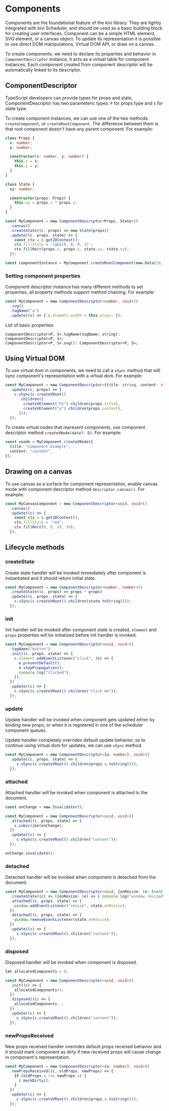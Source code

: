 # Components

Components are the foundational feature of the kivi library. They are tightly integrated with kivi Scheduler, and should
be used as a basic building block for creating user interfaces. Component can be a simple HTML element, SVG element,
or a canvas object. To update its representation it is possible to use direct DOM manipulations, Virtual DOM API, or
draw on a canvas.

To create components, we need to declare its properties and behavior in `ComponentDescriptor` instance, it acts as a
virtual table for component instances. Each component created from component descriptor will be automatically linked
to its descriptor.

## ComponentDescriptor

TypeScript developers can provide types for props and state, ComponentDescriptor has two parameteric types: `P` for
props type and `S` for state type.

To create component instances, we can use one of the two methods: `createComponent`, or `createRootComponent`. The
difference between them is that root component doesn't have any parent component. For example:

```ts
class Props {
  x: number;
  y: number;

  constructor(x: number, y: number) {
    this.x = x;
    this.y = y;
  }
}

class State {
  xy: number;

  constructor(props: Props) {
    this.xy = props.x * props.y;
  }
}

const MyComponent = new ComponentDescriptor<Props, State>()
  .canvas()
  .createState((c, props) => new State(props))
  .update((c, props, state) => {
    const ctx = c.get2DContext();
    ctx.fillStyle = 'rgba(0, 0, 0, 1)';
    ctx.fillRect(props.x, props.y, state.xy, state.xy);
  });

const componentInstance = MyComponent.createRootComponent(new Data(10, 20));
```

### Setting component properties

Component descriptor instance has many different methods to set properties, all property methods support method
chaining. For example:

```ts
const MyComponent = new ComponentDescriptor<number, void>()
  .svg()
  .tagName("a")
  .update((c) => { c.element.width = this.props; });
```

List of basic properties:

```
ComponentDescriptor<P, S>.tagName(tagName: string): ComponentDescriptor<P, S>;
ComponentDescriptor<P, S>.svg(): ComponentDescriptor<P, S>;
```

## Using Virtual DOM

To use virtual dom in components, we need to call a `vSync` method that will sync component's representation with a
virtual dom. For example:

```ts
const MyComponent = new ComponentDescriptor<{title: string, content: string}, void>()
  .update((c, props) => {
    c.vSync(c.createVRoot()
      .children([
        createVElement("h1").children(props.title),
        createVElement("p").children(props.content),
      ]));
  });
```
To create virtual nodes that represent components, use component descriptor method `createVNode(data?: D)`. For example:

```ts
const vnode = MyComponent.createVNode({
  title: "Component Example",
  content: "content",
});
```

## Drawing on a canvas

To use canvas as a surface for component representation, enable canvas mode with component descriptor method
`descriptor.canvas()`. For example:

```ts
const MyCanvasComponent = new ComponentDescriptor<void, void>()
  .canvas()
  .update((c) => {
    const ctx = c.get2DContext();
    ctx.fillStyle = "red";
    ctx.fillRect(0, 0, 10, 10);
  });
```

## Lifecycle methods

### createState

Create state handler will be invoked immediately after component is instantiated and it should return initial state.

```ts
const MyComponent = new ComponentDescriptor<number, number>()
  .createState((c, props) => props * props)
  .update((c, props, state) => {
    c.vSync(c.createVRoot().children(state.toString()));
  });
```


### init

Init handler will be invoked after component state is created, `element` and `props` properties will be
initialized before init handler is invoked.

```ts
const MyComponent = new ComponentDescriptor<void, void>()
  .tagName("button")
  .init((c, props, state) => {
    c.element.addEventListener("click", (e) => {
      e.preventDefault();
      e.stopPropagation();
      console.log("clicked");
    });
  })
  .update((c) => {
    c.vSync(c.createVRoot().children("click me"));
  });
```

### update

Update handler will be invoked when component gets updated either by binding new props, or when it is registered in
one of the scheduler component queues.

Update handler completely overrides default update behavior, so to continue using virtual dom for updates, we can
use `vSync` method.

```ts
const MyComponent = new ComponentDescriptor<{a: number}, void>()
  .update((c, props, state) => {
     c.vSync(c.createVRoot().children(props.a.toString()));
  });
```

### attached

Attached handler will be invoked when component is attached to the document.

```ts
const onChange = new Invalidator();

const MyComponent = new ComponentDescriptor<void, void>()
  .attached((c, props, state) => {
    c.subscribe(onChange);
  })
  .update((c) => {
     c.vSync(c.createVRoot().children("content"));
  });

onChange.invalidate();
```

### detached

Detached handler will be invoked when component is detached from the document.

```ts
const MyComponent = new ComponentDescriptor<void, {onResize: (e: Event) => void}>()
  .createState((c) => ({onResize: (e) => { console.log("window resized"); }}))
  .attached((c, props, state) => {
    window.addEventListener("resize", state.onResize);
  })
  .detached((c, props, state) => {
    window.removeEventListener(state.onResize);
  })
  .update((c) => {
     c.vSync(c.createVRoot().children("content"));
  });
```

### disposed

Disposed handler will be invoked when component is disposed.

```ts
let allocatedComponents = 0;

const MyComponent = new ComponentDescriptor<void, void>()
  .init((c) => {
    allocatedComponents++;
  })
  .disposed((c) => {
    allocatedComponents--;
  })
  .update((c) => {
     c.vSync(c.createVRoot().children("content"));
  });
```

### newPropsReceived

New props received handler overrides default props received behavior and it should mark component as dirty if new
received props will cause change in component's representation.

```ts
const MyComponent = new ComponentDescriptor<{a: number}, void>()
  .newPropsReceived((c, oldProps, newProps) => {
    if (oldProps.a !== newProps.a) {
      c.markDirty();
    }
  })
  .update((c) => {
     c.vSync(c.createVRoot().children(props.a.toString()));
  });
```
